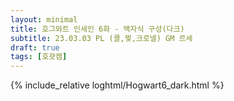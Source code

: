 ```yaml
---
layout: minimal
title: 호그와트 인세인 6화 - 액자식 구성(다크)
subtitle: 23.03.03 PL (콜,찢,크로넬) GM 르세
draft: true
tags: [호괏캠]
---
```


{% include_relative loghtml/Hogwart6_dark.html %}
